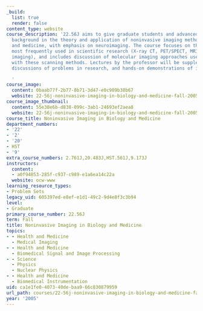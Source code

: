 ```yaml
---
_build:
  list: true
  render: false
content_type: website
course_description: '22.56J aims to give graduate students and advanced undergraduates
  background in the theory and application of noninvasive imaging methods to biology
  and medicine, with emphasis on neuroimaging. The course focuses on the modalities
  most frequently used in scientific research (X-ray CT, PET/SPECT, MRI, and optical
  imaging), and includes discussion of molecular imaging approaches used in conjunction
  with these scanning methods. Lectures by the professor will be supplemented by in-class
  discussions of problems in research, and hands-on demonstrations of imaging systems.

  '
course_image:
  content: 0baab77f-2b77-8b71-3d47-e0c909b38b67
  website: 22-56j-noninvasive-imaging-in-biology-and-medicine-fall-2005
course_image_thumbnail:
  content: 55e38e6b-d838-099c-3ab1-24693ef2aea8
  website: 22-56j-noninvasive-imaging-in-biology-and-medicine-fall-2005
course_title: Noninvasive Imaging in Biology and Medicine
department_numbers:
- '22'
- '2'
- '20'
- HST
- '9'
extra_course_numbers: 2.761J,20.483J,HST.561J,9.173J
instructors:
  content:
  - a0f94853-285f-c937-c989-e1a6ea14c22a
  website: ocw-www
learning_resource_types:
- Problem Sets
legacy_uid: 605397ed-e8ef-e1d1-49c2-9d4e8f3c3b94
level:
- Graduate
primary_course_number: 22.56J
term: Fall
title: Noninvasive Imaging in Biology and Medicine
topics:
- - Health and Medicine
  - Medical Imaging
- - Health and Medicine
  - Biomedical Signal and Image Processing
- - Science
  - Physics
  - Nuclear Physics
- - Health and Medicine
  - Biomedical Instrumentation
uid: ca1e1fe0-4073-40de-baa9-66c830879959
url_path: courses/22-56j-noninvasive-imaging-in-biology-and-medicine-fall-2005
year: '2005'
---
```

